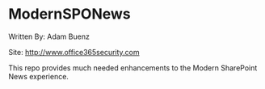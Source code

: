 # ModernSPONews

Written By: Adam Buenz

Site: http://www.office365security.com

This repo provides much needed enhancements to the Modern SharePoint News experience. 
